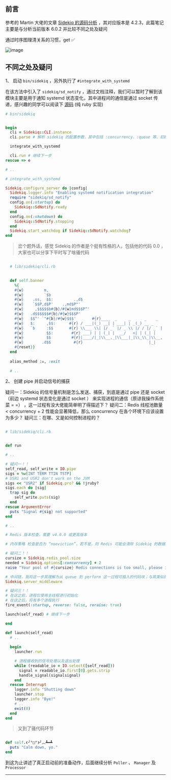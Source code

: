 
## 前言

参考的 Martin 大佬的文章 [Sidekiq 的源码分析](https://ruby-china.org/topics/31470) ，其对应版本是 4.2.3，此篇笔记主要是与分析当前版本 6.0.2 并比较不同之处及疑问

通过时序图理清关系的习惯，get ✅ 

![image](https://user-images.githubusercontent.com/83901620/129534361-12ae23c2-8c5b-46cd-81a3-3cb83bf5c622.png)


## 不同之处及疑问

1、 启动 `bin/sidekiq` ，另外执行了 `#integrate_with_systemd` 

在该方法中引入了 `sidekiq/sd_notify` ，通过文档注释，我们可以暂时了解到该模块主要是用于通知 systemd 状态变化，其中进程间的通信是通过 socket 传递，感兴趣的同学可以阅读下  [源码](https://github.com/mperham/sidekiq/blob/13e2b564c8ab9275de910a5b60cf12412062d4e5/lib/sidekiq/sd_notify.rb#L39) (纯 ruby 实现)

``` ruby
# bin/sidekiq


begin
  cli = Sidekiq::CLI.instance
  cli.parse # 解析 sidekiq 的配置参数，其中包括 :concurrency、:queue 等、初始化日志及校验参数

  integrate_with_systemd

  cli.run # 继续下一步
rescue => e

# ..

# integrate_with_systemd

Sidekiq.configure_server do |config|
  Sidekiq.logger.info "Enabling systemd notification integration"
  require "sidekiq/sd_notify"
  config.on(:startup) do
    Sidekiq::SdNotify.ready
  end
  config.on(:shutdown) do
    Sidekiq::SdNotify.stopping
  end
  Sidekiq.start_watchdog if Sidekiq::SdNotify.watchdog?
end

```

> 岔个题外话，感觉 Sidekiq 的作者是个挺有性格的人，包括他的代码 0.0 ，大家也可以分享下平时写了啥骚代码

``` ruby

  # lib/sidekiq/cli.rb
  

  def self.banner
    %{
    #{w}         m,
    #{w}         `$b
    #{w}    .ss,  $$:         .,d$
    #{w}    `$$P,d$P'    .,md$P"'
    #{w}     ,$$$$$b#{b}/#{w}md$$$P^'
    #{w}   .d$$$$$$#{b}/#{w}$$$P'
    #{w}   $$^' `"#{b}/#{w}$$$'       #{r}____  _     _      _    _
    #{w}   $:     ,$$:      #{r} / ___|(_) __| | ___| | _(_) __ _
    #{w}   `b     :$$       #{r} \\___ \\| |/ _` |/ _ \\ |/ / |/ _` |
    #{w}          $$:        #{r} ___) | | (_| |  __/   <| | (_| |
    #{w}          $$         #{r}|____/|_|\\__,_|\\___|_|\\_\\_|\\__, |
    #{w}        .d$$          #{r}                             |_|
    #{reset}}
  end
  
  alias_method :☠, :exit
  
  # ..

```

2、 创建 pipe 并启动信号的捕获

疑问一：Sidekiq 的信号量机制是怎么发送、捕获，到底是通过 pipe 还是 socket（前边 systemd 状态变化是通过 socket ） 来实现进程的通信（原谅我操作系统菜 = =） ，这一过程有没大佬能简单明了得描述下？
疑问二：Redis 线程池数量 < concurrency + 2 性能会显著降低，那么 concurrency 在各个环境下应该设置为多少？
疑问三：在哪、又是如何控制进程的？

```ruby

# lib/sidekiq/cli.rb


def run

# ..

# 疑问一！！
self_read, self_write = IO.pipe
sigs = %w[INT TERM TTIN TSTP]
# USR1 and USR2 don't work on the JVM
sigs << "USR2" if Sidekiq.pro? && !jruby?
sigs.each do |sig|
  trap sig do
    self_write.puts(sig)
  end
rescue ArgumentError
  puts "Signal #{sig} not supported"
end

# ..

# Redis 版本检查，需要 v4.0.0 或更高版本

# 内存策略 检查是否为 “noeviction”，若不是，则 Redis 可能会清除 Sidekiq 的数据，具体可以查看：https://github.com/mperham/sidekiq/wiki/Using-Redis#memory

# 疑问二！！
cursize = Sidekiq.redis_pool.size
needed = Sidekiq.options[:concurrency] + 2
raise "Your pool of #{cursize} Redis connections is too small, please increase the size to at least #{needed}" if cursize < needed

# 中间链，我将这一步其理解为从 queue 到 perform 这一过程可插入的代码块；与其类似的 client_middleware ，则是从 client 推入任务前可插入的代码块
Sidekiq.server_middleware

# 疑问三！！
# 在这之前，进程仅使用主线程进行初始化
# 在这之后，将有多个进程执行
fire_event(:startup, reverse: false, reraise: true)

launch(self_read) # 继续下一步

end

def launch(self_read)
  # ..
  
  begin
    launcher.run 

    # 进程接收到的信号处理以及退出处理
    while (readable_io = IO.select([self_read])) 
      signal = readable_io.first[0].gets.strip
      handle_signal(signalsignal)
    end
  rescue Interrupt
    logger.info "Shutting down"
    launcher.stop
    logger.info "Bye!"
    # ..
    exit(0)
  end
end


```

> 又到了骚代码环节

```ruby

def self.❨╯°□°❩╯︵┻━┻
  puts "Calm down, yo."
end

```

到这为止讲述了真正启动前的准备动作，后面继续分析 `Poller` 、 `Manager` 及 `Processor`

--- 















